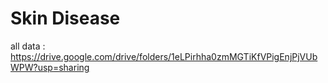 # Skin Disease
all data : https://drive.google.com/drive/folders/1eLPirhha0zmMGTiKfVPigEnjPjVUbWPW?usp=sharing

